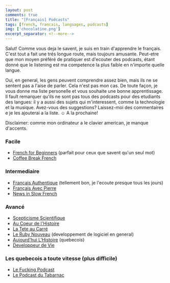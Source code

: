 ```yaml
---
layout: post
comments: true
title: "[Français] Podcasts"
tags: [french, francais, languages, podcasts]
img: ['chocolatine.png']
excerpt_separator: <!--more-->
---
```


Salut! Comme vous deja le savent, je suis en train d'apprendre le français. C'est tout a fait une trés longue route, mais toujours amusante. Peut-etre que mon moyen préféré de pratiquer est d'ecouter des podcasts, étant donné que le listening est ma competence la plus faible en n'importe quelle langue.
<!--more-->
Oui, en general, les gens peuvent comprendre assez bien, mais ils ne se sentent pas a l'aise de parler. Cela n'est pas mon cas. De toute façon, je vous donne ma liste personelle et vous souhaite une bonne apprentissage. Il fault remarquer qu'ils ne sont pas tous des podcasts pour des etudiants des langues: il y a aussi des sujets qui m'interessent, comme la technologie et la musique. Avez-vous des suggestions? Laissez-moi des commentaires e je les ajouterai a la liste. ☺️ A la prochaine!

Disclaimer: comme mon ordinateur a le clavier american, je manque d'accents.

### Facile

- [French for Beginners](https://itunes.apple.com/ca/podcast/french-for-beginners/id582330874?mt=2) (parfait pour ceux que savent qu'un seul mot)
- [Coffee Break French](https://itunes.apple.com/ca/podcast/coffee-break-french-two-minute-challenge/id926980081?mt=2)

### Intermediaire

- [Français Authentique](https://itunes.apple.com/ca/podcast/podcast-francais-authentique/id500549470?mt=2) (tellement bon, je l'ecoute presque tous les jours)
- [Français Avec Pierre](https://itunes.apple.com/ca/podcast/learn-french-with-french-podcasts-fran%C3%A7ais-avec-pierre/id972673390?mt=2)
- [News in Slow French](https://itunes.apple.com/ca/podcast/french-podcast/id427774337?mt=2)

### Avancé

- [Scepticisme Scientifique](https://itunes.apple.com/ca/podcast/scepticisme-scientifique/id322099929?mt=2)
- [Au Coeur de l'Histoire](https://itunes.apple.com/ca/podcast/au-c%C5%93ur-de-lhistoire-de-franck-ferrand/id423534806?mt=2)
- [La Tete au Carré](https://itunes.apple.com/ca/podcast/la-t%C3%AAte-au-carr%C3%A9/id294060079?mt=2)
- [Le Ruby Nouveau](https://itunes.apple.com/ca/podcast/le-ruby-nouveau/id1211857817?mt=2) (developpement de logiciel en general)
- [Aujourd'hui L'Histoire](https://itunes.apple.com/ca/podcast/aujourdhui-lhistoire/id1040170456?mt=2) (quebecois)
- [Developpeur de Vie](http://feeds.soundcloud.com/users/soundcloud:users:328302816/sounds.rss
)

### Les quebecois a toute vitesse (plus difficile)

- [Le Fucking Podcast](https://itunes.apple.com/ca/podcast/le-f-ing-podcast/id1153019627?mt=2)
- [Le Podcast du Tabarnac](https://itunes.apple.com/ca/podcast/le-podcast-du-tabarnac/id1094569432?mt=2)
